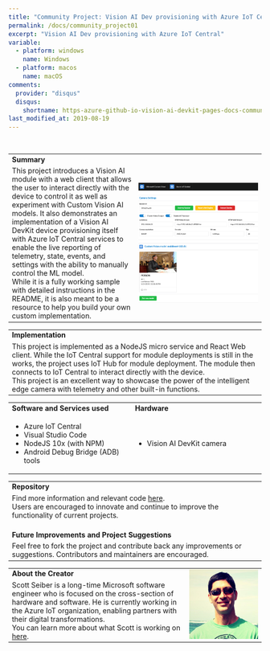 ```yaml
---
title: "Community Project: Vision AI Dev provisioning with Azure IoT Central"
permalink: /docs/community_project01
excerpt: "Vision AI Dev provisioning with Azure IoT Central"
variable:
  - platform: windows
    name: Windows
  - platform: macos
    name: macOS
comments: 
  provider: "disqus"
  disqus: 
    shortname: https-azure-github-io-vision-ai-devkit-pages-docs-community-pr.disqus.com
last_modified_at: 2019-08-19
---
```

<br>
<html>
<table><tr><td><b>Summary</b></td></tr>
<tr><td width="50%">
This project introduces a Vision AI module with a web client that allows the user to interact directly with the device to control it as well as experiment with Custom Vision AI models. It also demonstrates an implementation of a Vision AI DevKit device provisioning itself with Azure IoT Central services to enable the live reporting of telemetry, state, events, and settings with the ability to manually control the ML model. 
<br> While it is a fully working sample with detailed instructions in the README, it is also meant to be a resource to help you build your own custom implementation. <br> </td>
<td width="50%"> <img src="images/community_iotcentral.PNG" alt="i"> </td></tr>
</table></html>
<html><table>
<tr><td>
<b> Implementation </b> </td></tr>
<tr><td>
This project is implemented as a NodeJS micro service and React Web client. While the IoT Central support for module deployments is still in the works, the project uses IoT Hub for module deployment. The module then connects to IoT Central to interact directly with the device. <br>
This project is an excellent way to showcase the power of the intelligent edge camera with telemetry and other built-in functions.
</td></tr></table></html>
<html><table>
 <tr>
    <td width = "50%"> <b> Software and Services used</b> </td>
    <td width = "50%"> <b> Hardware </b> </td> 
    <td rowspan="24"></td> </tr>
 <tr>
    <td> <ul type="disc" >
            <li>Azure IoT Central</li>
            <li>Visual Studio Code</li>
            <li>NodeJS 10x (with NPM)</li>
            <li>Android Debug Bridge (ADB) tools</li>
         </ul> 
   </td> 
    <td> <ul type="disc">
            <li>Vision AI DevKit camera</li>
         </ul>
   </td>
</tr>   
</table></html>
<html><table>
<tr><td><b> Repository </b></td></tr>
<tr><td>
Find more information and relevant code <a href="https://github.com/sseiber/peabody-local-service/blob/master/README.md" target="_blank">here</a>. 
<br>Users are encouraged to innovate and continue to improve the functionality of current projects. 
</td></tr>
<tr><td>
<br>
<b> Future Improvements and Project Suggestions </b> </td></tr>
<tr><td>
  Feel free to fork the project and contribute back any improvements or suggestions. Contributors and maintainers are encouraged.
</td></tr>
</table></html>
<html><table>
<tr><td width="70%"><b> About the Creator </b> </td>
<td rowspan="2" width="30%"><img src="images/scott.PNG"></td></tr>
<tr><td>
Scott Seiber is a long-time Microsoft software engineer who is focused on the cross-section of hardware and software. He is currently working in the Azure IoT organization, enabling partners with their digital transformations.
<br>
You can learn more about what Scott is working on <a href="https://github.com/sseiber" target="_blank">here</a>.
</td></tr>
</table></html>

<!-- <div id="disqus_thread"></div>
<script>

/**
*  RECOMMENDED CONFIGURATION VARIABLES: EDIT AND UNCOMMENT THE SECTION BELOW TO INSERT DYNAMIC VALUES FROM YOUR PLATFORM OR CMS.
*  LEARN WHY DEFINING THESE VARIABLES IS IMPORTANT: https://disqus.com/admin/universalcode/#configuration-variables*/
/*
var disqus_config = function () {
this.page.url = https://azure.github.io/Vision-AI-DevKit-Pages/docs/community_project01#;  // Replace PAGE_URL with your page's canonical URL variable
this.page.identifier = community_project_01; // Replace PAGE_IDENTIFIER with your page's unique identifier variable
};
*/
(function() { // DON'T EDIT BELOW THIS LINE
var d = document, s = d.createElement('script');
s.src = 'https://https-azure-github-io-vision-ai-devkit-pages.disqus.com/embed.js';
s.setAttribute('data-timestamp', +new Date());
(d.head || d.body).appendChild(s);
})();
</script>
<noscript>Please enable JavaScript to view the <a href="https://disqus.com/?ref_noscript">comments powered by Disqus.</a></noscript>
                             -->


